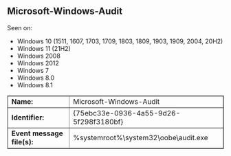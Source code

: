 ## Microsoft-Windows-Audit

Seen on:
* Windows 10 (1511, 1607, 1703, 1709, 1803, 1809, 1903, 1909, 2004, 20H2)
* Windows 11 (21H2)
* Windows 2008
* Windows 2012
* Windows 7
* Windows 8.0
* Windows 8.1

<table border="1" class="docutils">
  <tbody>
    <tr>
      <td><b>Name:</b></td>
      <td>Microsoft-Windows-Audit</td>
    </tr>
    <tr>
      <td><b>Identifier:</b></td>
      <td>{75ebc33e-0936-4a55-9d26-5f298f3180bf}</td>
    </tr>
    <tr>
      <td><b>Event message file(s):</b></td>
      <td>%systemroot%\system32\oobe\audit.exe</td>
    </tr>
  </tbody>
</table>

&nbsp;

